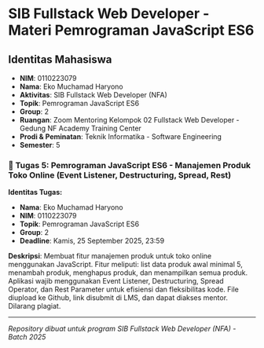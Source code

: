 # SIB Fullstack Web Developer - Materi Pemrograman JavaScript ES6

## Identitas Mahasiswa
- **NIM**: 0110223079
- **Nama**: Eko Muchamad Haryono
- **Aktivitas**: SIB Fullstack Web Developer (NFA)
- **Topik**: Pemrograman JavaScript ES6
- **Group**: 2
- **Ruangan**: Zoom Mentoring Kelompok 02 Fullstack Web Developer - Gedung NF Academy Training Center
- **Prodi & Peminatan**: Teknik Informatika - Software Engineering
- **Semester**: 5


### 🎯 Tugas 5: Pemrograman JavaScript ES6 - Manajemen Produk Toko Online (Event Listener, Destructuring, Spread, Rest)

**Identitas Tugas:**
- **Nama**: Eko Muchamad Haryono
- **NIM**: 0110223079
- **Topik**: Pemrograman JavaScript ES6
- **Group**: 2
- **Deadline**: Kamis, 25 September 2025, 23:59

**Deskripsi**: Membuat fitur manajemen produk untuk toko online menggunakan JavaScript. Fitur meliputi: list data produk awal minimal 5, menambah produk, menghapus produk, dan menampilkan semua produk. Aplikasi wajib menggunakan Event Listener, Destructuring, Spread Operator, dan Rest Parameter untuk efisiensi dan fleksibilitas kode. File diupload ke Github, link disubmit di LMS, dan dapat diakses mentor. Dilarang plagiat.

---
*Repository dibuat untuk program SIB Fullstack Web Developer (NFA) - Batch 2025*